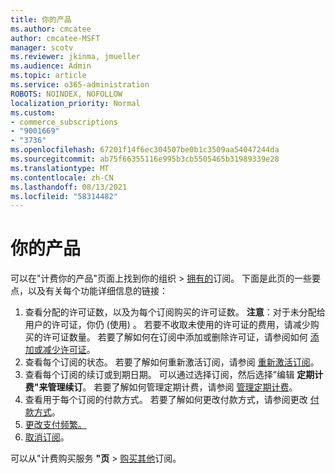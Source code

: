 ```yaml
---
title: 你的产品
ms.author: cmcatee
author: cmcatee-MSFT
manager: scotv
ms.reviewer: jkinma, jmueller
ms.audience: Admin
ms.topic: article
ms.service: o365-administration
ROBOTS: NOINDEX, NOFOLLOW
localization_priority: Normal
ms.custom:
- commerce_subscriptions
- "9001669"
- "3736"
ms.openlocfilehash: 67201f14f6ec304507be0b1c3509aa54047244da
ms.sourcegitcommit: ab75f66355116e995b3cb5505465b31989339e28
ms.translationtype: MT
ms.contentlocale: zh-CN
ms.lasthandoff: 08/13/2021
ms.locfileid: "58314482"
---
```

# <a name="your-products"></a>你的产品

可以在"计费你的产品"页面上找到你的组织  >  [拥有的](https://go.microsoft.com/fwlink/p/?linkid=842054)订阅。 下面是此页的一些要点，以及有关每个功能详细信息的链接：

1. 查看分配的许可证数，以及为每个订阅购买的许可证数。
    **注意**：对于未分配给用户的许可证，你仍 (使用) 。 若要不收取未使用的许可证的费用，请减少购买的许可证数量。 若要了解如何在订阅中添加或删除许可证，请参阅如何 [添加或减少许可证](https://docs.microsoft.com/alchemyinsights/how-to-add-or-reduce-licenses)。
2. 查看每个订阅的状态。 若要了解如何重新激活订阅，请参阅 [重新激活订阅](reactivate-your-subscription.md)。
3. 查看每个订阅的续订或到期日期。 可以通过选择订阅，然后选择"编辑 **定期计费"来管理续订**。 若要了解如何管理定期计费，请参阅 [管理定期计费](manage-auto-renewal.md)。
4. 查看用于每个订阅的付款方式。 若要了解如何更改付款方式，请参阅更改 [付款方式](change-payment-method.md)。
5. [更改支付频繁。](change-how-often-you-pay.md)
6. [取消订阅](https://go.microsoft.com/fwlink/?linkid=2119113)。

可以从"计费购买服务 **"页**  >  [购买其他](https://go.microsoft.com/fwlink/p/?linkid=868433)订阅。